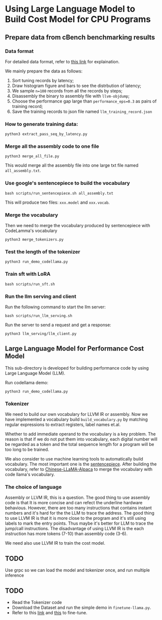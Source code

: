 # Using Large Language Model to Build Cost Model for CPU Programs


## Prepare data from cBench benchmarking results

### Data format
For detailed data format, refer to [this link](https://github.com/summerspringwei/debug_new_pass_manager/blob/main/cbench_dataset/README.md) for explaination.

We mainly prepare the data as follows:
1. Sort tuning records by latency;
2. Draw histogram figure and bars to see the distrbution of latency;
3. We sample `n=100` records from all the records by steps;
4. Disassembly the binary to assembly file with `llvm-objdump`;
4. Choose the performance gap large than `performance_eps=0.3` as pairs of training record;
5. Save the training records to json file named `llm_training_record.json`

### How to generate training data:
```shell
python3 extract_pass_seq_by_latency.py
```

### Merge all the assembly code to one file
```shell
python3 merge_all_file.py
```
This would merge all the assembly file into one large txt file named `all_assembly.txt`.

### Use google's sentencepiece to build the vocabulary
```shell
bash scripts/run_sentencepiece.sh all_assembly.txt
```
This will produce two files:
`xxx.model` and `xxx.vocab`.

### Merge the vocabulary
Then we need to merge the vocabulary produced by sentencepiece with CodeLamma's vocabulary
```shell
python3 merge_tokenizers.py
```

### Test the length of the tokenizer
```shell
python3 run_demo_codellama.py
```

### Train sft with LoRA
```shell
bash scripts/run_sft.sh
```

### Run the llm serving and client
Run the following command to start the llm server:
```shell
bash scripts/run_llm_serving.sh
```
Run the server to send a request and get a response:
```shell
python3 llm_serving/llm_client.py
```


## Large Language Model for Performance Cost Model
This sub-directory is developed for building performance code by using Large Language Model (LLM).

Run codellama demo:
```shell
python3 run_demo_codellama.py
```

### Tokenizer
We need to build our own vocabulary for LLVM IR or assembly.
Now we have implemented a vocabulary build `build_vocabulary.py` 
by matching regular expressions to extract registers, label names et.al.


Whether to add immediate operand to the vocabulary is a key problem.
The reason is that if we do not put them into vocabulary,
each digital number will be regarded as a token and the total sequence length for
a program will be too long to be trained.

We also consider to use machine learning tools to automatically build vocabulary.
The most important one is the [sentencepiece](https://github.com/google/sentencepiece).
After building the vocabulary, refer to [Chinese-LLaMA-Alpaca](https://github.com/ymcui/Chinese-LLaMA-Alpaca/wiki/Training-Details) to merge the vocabulary with code llama's vocabulary.

### The choice of language

Assembly or LLVM IR, this is a question.
The good thing to use assembly code is that It is more concise and can refect the underline hardware behavious.
However, there are too many instructions that contains instant numbers and it's hard for the the LLM to trace the address. 
The good thing to use LLVM IR is that it is more close to the program and it's still using labels to mark the entry points. Thus maybe it's better for LLM to trace the jump/call instructions. The disadvantage of using LLVM IR is the each instruction has more tokens (7-10) than assembly code (3-6).

We need also use LLVM IR to train the cost model.

## TODO
Use grpc so we can load the model and tokenizer once,
and run multiple inference

## TODO
* Read the Tokenizer code
* Download the Dataset and run the simple demo in `finetune-llama.py`.
* Refer to this [link](https://github.com/liguodongiot/llm-action/blob/main/train/peft/clm/peft_lora_clm.ipynb) and [this](https://towardsdatascience.com/fine-tune-your-own-llama-2-model-in-a-colab-notebook-df9823a04a32) to fine-tune.

